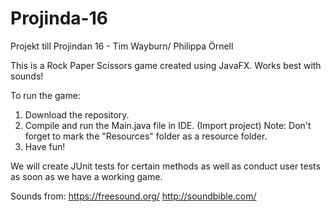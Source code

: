 # Projinda-16
Projekt till Projindan 16 - Tim Wayburn/ Philippa Örnell

This is a Rock Paper Scissors game created using JavaFX. Works best with sounds!

To run the game:

1. Download the repository.
2. Compile and run the Main.java file in IDE. (Import project)
    Note: Don't forget to mark the "Resources" folder as a resource folder.
3. Have fun!

We will create JUnit tests for certain methods as well as conduct user tests as soon as we have a working game.


Sounds from:
https://freesound.org/
http://soundbible.com/
